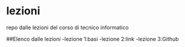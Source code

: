 # lezioni
repo dalle lezioni del corso di tecnico informatico 

##Elenco dalle lezioni
-lezione 1:basi
-lezione 2:link
-lezione 3:Github
